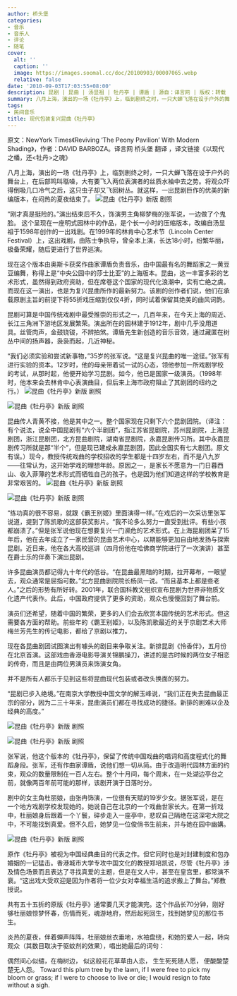 ```yaml
---
author: 桥头堡
categories:
- 音乐
- 音乐人
- 评论
- 随笔
cover:
  alt: ''
  caption: ''
  image: https://images.soomal.cc/doc/20100903/00007065.webp
  relative: false
date: '2010-09-03T17:03:55+08:00'
description: 昆剧 | 昆曲 | 汤显祖 | 牡丹亭 | 谭盾 | 源自：译言网 | 版权：转载 |  平均/总评分：08.67/26
summary: 八月上海，演出的一场《牡丹亭》上，临到剧终之时，一只大蝉飞落在设于户外的舞台上，在后部鸣叫聒噪，大有要飞入两位表演者的丝质水袖中去之势。将观众吓得倒吸几口冷气之后，这只虫子却又飞回树丛。就这样，一出昆剧巨作的优美的新编版本，在闷热的夏夜结束了。共有五十五折的原版《牡丹亭》通常要几天才能演完。这个作品长70分钟，刚好够杜丽娘惊梦怀春，伤情而死，魂游地府，然后起死回生，找到她梦见的那位书生。
tags:
- 民间音乐
title: 现代包装复兴昆曲《牡丹亭》
---
```


原文：NewYork Times《Reviving ‘The Peony Pavilion’ With Modern Shading》，作者：DAVID BARBOZA。译言网 桥头堡 翻译 ，译文链接《以现代之幡，还<牡丹>之魂》



八月上海，演出的一场《牡丹亭》上，临到剧终之时，一只大蝉飞落在设于户外的舞台上，在后部鸣叫聒噪，大有要飞入两位表演者的丝质水袖中去之势。将观众吓得倒吸几口冷气之后，这只虫子却又飞回树丛。就这样，一出昆剧巨作的优美的新编版本，在闷热的夏夜结束了。
![昆曲《牡丹亭》新版 剧照](https://images.soomal.cc/doc/20100903/00007060.webp)




“刚才真是挺险的。”演出结束后不久，饰演男主角柳梦梅的张军说，一边做了个鬼脸。
这个呈现在一座明式园林中的作品，是个长一小时的压缩版本，改编自汤显祖于1598年创作的一出戏剧。在1999年的林肯中心艺术节（Lincoln Center Festival）上，这出戏剧，由陈士争执导，曾全本上演，长达18小时，纷繁华丽，极备荣耀，随后更进行了世界巡演。

现在这个版本由奥斯卡获奖作曲家谭盾负责音乐，由中国最有名的舞蹈家之一黄豆豆编舞，称得上是“中央公园中的莎士比亚”的上海版本。昆曲，这一丰富多彩的艺术形式，虽然得到政府资助，但在席卷这个国家的现代化浪潮中，实有亡绝之虞。而现在这一演出，也是为复兴昆曲所作的最新努力。该剧的创作者们说，他们在承载原剧主旨的前提下将55折戏压缩到仅仅4折，同时试着保留其绝美的曲风词韵。

昆剧可算是中国传统戏剧中最受推崇的形式之一，几百年来，在今天上海的周近、长江三角洲下游地区发展繁荣。演出所在的园林建于1912年，剧中几乎没用道具。丝管肉声，金鼓铙钹，不辨拍煞。谭盾先生新创造的音乐音效，通过藏匿在树丛中间的扬声器，袅袅而起，几近神秘。


“我们必须实验和尝试新事物，”35岁的张军说。“这是复兴昆曲的唯一途径。”张军有进行实验的资本。12岁时，他的母亲带着试一试的心态，领他参加一所戏剧学校的考试，从那时起，他便开始学习昆剧。如今，他已是国家一级演员。（1998年时，他本来会去林肯中心表演曲目，但后来上海市政府阻止了其剧团的纽约之行。）
![昆曲《牡丹亭》新版 剧照](https://images.soomal.cc/doc/20100903/00007061.webp)




![昆曲《牡丹亭》新版 剧照](https://images.soomal.cc/doc/20100903/00007065.webp)




昆曲传人青黄不接，他是其中之一。整个国家现在只剩下六个昆剧团院。（译注：有个说法，说全中国昆剧有“六个半剧团”，指江苏省昆剧院，苏州昆剧院，上海昆剧团，浙江昆剧团，北方昆曲剧院，湖南省昆剧院，永嘉昆剧传习所。其中永嘉昆剧传习所就是那“半个”，但是现已建成永嘉昆剧团，因此全国实有七大剧团。原文有误。）现今，教授传统戏曲的学校招收的学生都是十四岁左右，而不是八九岁――往常认为，这开始学戏的理想年龄。原因之一，是家长不愿意为一门日暮西山、收入菲薄的艺术形式而牺牲自己的孩子。也是因为他们知道这样的学校教育是非常艰苦的。
![昆曲《牡丹亭》新版 剧照](https://images.soomal.cc/doc/20100903/00007063.webp)




![昆曲《牡丹亭》新版 剧照](https://images.soomal.cc/doc/20100903/00007064.webp)




“练功真的很不容易，就跟《霸王别姬》里面演得一样。”在戏后的一次采访里张军说道，提到了陈凯歌的这部获奖影片。“我不论多么努力一直受到批评。有些小孩都崩溃了。”但是张军说他现在想要复兴一门濒危的艺术形式。在上海昆剧团呆了15年后，他在去年成立了一家民营的昆曲艺术中心，以期能够更加自由地发扬与探索昆剧。近日来，他在各大高校巡讲（四月份他在哈佛商学院进行了一次演讲）甚至在爵士乐的伴奏下演出昆剧。

许多昆曲演员都记得九十年代的低谷。“在昆曲最黑暗的时期，拉开幕布，一眼望去，观众通常是屈指可数。”北方昆曲剧院院长杨凤一说。“而且基本上都是些老人。”之后的形势有所好转。2001年，联合国科教文组织宣布昆剧为世界非物质文化遗产代表作。此后，中国政府提供了更多的资助，观众也慢慢回到了舞台前。

演员们还希望，随着中国的繁荣，更多的人们会去欣赏本国传统的艺术形式。但这需要各方面的帮助。前些年的《霸王别姬》，以及陈凯歌最近的关于京剧艺术大师梅兰芳先生的传记电影，都给了京剧以推力。



现在各昆曲剧团试图演出有噱头的剧目来争取关注。新排昆剧《怜香伴》，五月份在北京首演。这部戏由香港电影导演关锦鹏操刀，讲述的是古时候的两位女子相恋的传奇，而且是由两位男演员来饰演女角。

 并不是所有人都乐于见到这些将昆曲现代包装或者改头换面的努力。

“昆剧已步入绝境。”在南京大学教授中国文学的解玉峰说，“我们正在失去昆曲最正宗的部分，因为二三十年来，昆曲演员们都在寻找成功的捷径。新排的剧难以企及经典的高度。”

![昆曲《牡丹亭》新版 剧照](https://images.soomal.cc/doc/20100903/00007066.webp)




![昆曲《牡丹亭》新版 剧照](https://images.soomal.cc/doc/20100903/00007067.webp)




张军说，他这个版本的《牡丹亭》，保留了传统中国戏曲的唱词和高度程式化的舞蹈身段。张军，还有作曲家谭盾，说他们想一切从简。由于改造明代园林方面的约束，观众的数量限制在一百人左右。整个十月间，每个周末，在一处湖边亭台之前，就像两百年前可能的那样，该剧开演于日落时分。

剧中的女主角杜丽娘，由张冉饰演，一位很有天赋的19岁少女。据张军说，是在一个地方戏剧学校发现她的。她说自己在北京的一个戏曲世家长大。在第一折戏中，杜丽娘身后跟着一个丫鬟，碎步走入一座亭中，悲叹自己隔绝在这深宅大院之中，不可能找到真爱。但不久后，她梦见一位俊俏书生前来，并与她在园中幽媾。

![昆曲《牡丹亭》新版 剧照](https://images.soomal.cc/doc/20100903/00007062.webp)




原作《牡丹亭》被视为中国经典曲目的代表之作。但它同时也是对封建制度和包办婚姻的一记猛击。香港城市大学专攻中国文化的教授郑培凯说，尽管《牡丹亭》涉及情色场景而且表达了寻找真爱的主题，但是在文人中，甚至在皇宫里，都常演不衰。“这出戏大受欢迎是因为作者将一位少女对幸福生活的追求搬上了舞台。”郑教授说。

 共有五十五折的原版《牡丹亭》通常要几天才能演完。这个作品长70分钟，刚好够杜丽娘惊梦怀春，伤情而死，魂游地府，然后起死回生，找到她梦见的那位书生。

炎热的夏夜，伴着蝉声阵阵，杜丽娘丝衣垂地，水袖盘绕，和她的爱人一起，转向观众（其数目取决于驱蚊剂的效果），唱出她最后的词句：

偶然间心似缱，在梅树边，
似这般花花草草由人恋，
生生死死随人愿，
便酸酸楚楚无人怨。
Toward this plum tree by the lawn, 
if I were free to pick my bloom or grass; 
if I were to choose to live or die; 
I would resign to fate without a sigh.